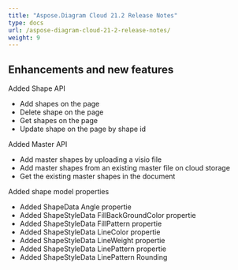 ```yaml
---
title: "Aspose.Diagram Cloud 21.2 Release Notes"
type: docs
url: /aspose-diagram-cloud-21-2-release-notes/
weight: 9
---
```


## **Enhancements and new features**

Added Shape API
- Add shapes on the page
- Delete shape on the page
- Get shapes on the page
- Update shape on the page by shape id

Added Master API
- Add master shapes by uploading a visio file
- Add master shapes from an existing master file on cloud storage
- Get the existing master shapes in the document

Added shape model properties
- Added ShapeData Angle propertie
- Added ShapeStyleData FillBackGroundColor propertie
- Added ShapeStyleData FillPattern propertie
- Added ShapeStyleData LineColor propertie
- Added ShapeStyleData LineWeight propertie
- Added ShapeStyleData LinePattern propertie
- Added ShapeStyleData LinePattern Rounding



